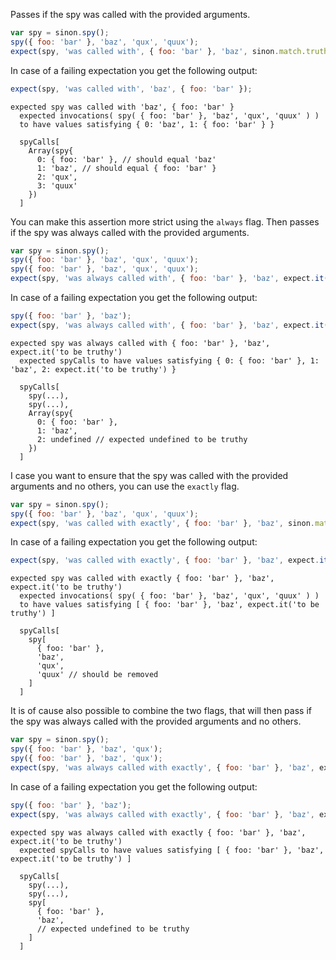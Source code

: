 Passes if the spy was called with the provided arguments.

```js
var spy = sinon.spy();
spy({ foo: 'bar' }, 'baz', 'qux', 'quux');
expect(spy, 'was called with', { foo: 'bar' }, 'baz', sinon.match.truthy);
```

In case of a failing expectation you get the following output:

```js
expect(spy, 'was called with', 'baz', { foo: 'bar' });
```

```output
expected spy was called with 'baz', { foo: 'bar' }
  expected invocations( spy( { foo: 'bar' }, 'baz', 'qux', 'quux' ) )
  to have values satisfying { 0: 'baz', 1: { foo: 'bar' } }

  spyCalls[
    Array(spy{
      0: { foo: 'bar' }, // should equal 'baz'
      1: 'baz', // should equal { foo: 'bar' }
      2: 'qux',
      3: 'quux'
    })
  ]
```

You can make this assertion more strict using the `always` flag. Then
passes if the spy was always called with the provided arguments.

```js
var spy = sinon.spy();
spy({ foo: 'bar' }, 'baz', 'qux', 'quux');
spy({ foo: 'bar' }, 'baz', 'qux', 'quux');
expect(spy, 'was always called with', { foo: 'bar' }, 'baz', expect.it('to be truthy'));
```

In case of a failing expectation you get the following output:

```js
spy({ foo: 'bar' }, 'baz');
expect(spy, 'was always called with', { foo: 'bar' }, 'baz', expect.it('to be truthy'));
```

```output
expected spy was always called with { foo: 'bar' }, 'baz', expect.it('to be truthy')
  expected spyCalls to have values satisfying { 0: { foo: 'bar' }, 1: 'baz', 2: expect.it('to be truthy') }

  spyCalls[
    spy(...),
    spy(...),
    Array(spy{
      0: { foo: 'bar' },
      1: 'baz',
      2: undefined // expected undefined to be truthy
    })
  ]
```

I case you want to ensure that the spy was called with the provided
arguments and no others, you can use the `exactly` flag.

```js
var spy = sinon.spy();
spy({ foo: 'bar' }, 'baz', 'qux', 'quux');
expect(spy, 'was called with exactly', { foo: 'bar' }, 'baz', sinon.match.truthy, 'quux');
```

In case of a failing expectation you get the following output:

```js
expect(spy, 'was called with exactly', { foo: 'bar' }, 'baz', expect.it('to be truthy'));
```

```output
expected spy was called with exactly { foo: 'bar' }, 'baz', expect.it('to be truthy')
  expected invocations( spy( { foo: 'bar' }, 'baz', 'qux', 'quux' ) )
  to have values satisfying [ { foo: 'bar' }, 'baz', expect.it('to be truthy') ]

  spyCalls[
    spy[
      { foo: 'bar' },
      'baz',
      'qux',
      'quux' // should be removed
    ]
  ]
```

It is of cause also possible to combine the two flags, that will then
pass if the spy was always called with the provided arguments and no
others.

```js
var spy = sinon.spy();
spy({ foo: 'bar' }, 'baz', 'qux');
spy({ foo: 'bar' }, 'baz', 'qux');
expect(spy, 'was always called with exactly', { foo: 'bar' }, 'baz', expect.it('to be truthy'));
```

In case of a failing expectation you get the following output:

```js
spy({ foo: 'bar' }, 'baz');
expect(spy, 'was always called with exactly', { foo: 'bar' }, 'baz', expect.it('to be truthy'));
```

```output
expected spy was always called with exactly { foo: 'bar' }, 'baz', expect.it('to be truthy')
  expected spyCalls to have values satisfying [ { foo: 'bar' }, 'baz', expect.it('to be truthy') ]

  spyCalls[
    spy(...),
    spy(...),
    spy[
      { foo: 'bar' },
      'baz',
      // expected undefined to be truthy
    ]
  ]
```
